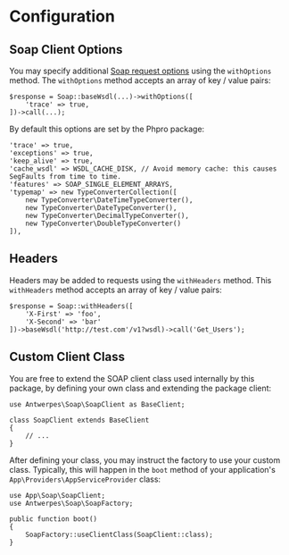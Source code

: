 # Configuration

## Soap Client Options

You may specify additional [Soap request options](https://doc.bccnsoft.com/docs/php-docs-7-en/soapclient.soapclient.html) using the `withOptions` method. The `withOptions` method accepts an array of key / value pairs:

    $response = Soap::baseWsdl(...)->withOptions([
        'trace' => true,
    ])->call(...);

By default this options are set by the Phpro package:

    'trace' => true,
    'exceptions' => true,
    'keep_alive' => true,
    'cache_wsdl' => WSDL_CACHE_DISK, // Avoid memory cache: this causes SegFaults from time to time.
    'features' => SOAP_SINGLE_ELEMENT_ARRAYS,
    'typemap' => new TypeConverterCollection([
        new TypeConverter\DateTimeTypeConverter(),
        new TypeConverter\DateTypeConverter(),
        new TypeConverter\DecimalTypeConverter(),
        new TypeConverter\DoubleTypeConverter()
    ]),
    
## Headers

Headers may be added to requests using the `withHeaders` method. This `withHeaders` method accepts an array of key / value pairs:

    $response = Soap::withHeaders([
        'X-First' => 'foo',
        'X-Second' => 'bar'
    ])->baseWsdl('http://test.com'/v1?wsdl)->call('Get_Users');

## Custom Client Class

You are free to extend the SOAP client class used internally by this 
package, by defining your own class and extending the package client:

    use Antwerpes\Soap\SoapClient as BaseClient;
    
    class SoapClient extends BaseClient
    {
        // ...
    }

After defining your class, you may instruct the factory to use your 
custom class. Typically, this will happen in the `boot` method of 
your application's `App\Providers\AppServiceProvider` class:

    use App\Soap\SoapClient;
    use Antwerpes\Soap\SoapFactory;
    
    public function boot()
    {
        SoapFactory::useClientClass(SoapClient::class);
    }
